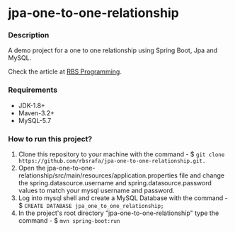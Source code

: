 # jpa-one-to-one-relationship

### Description
A demo project for a one to one relationship using Spring Boot, Jpa and MySQL.

Check the article at [RBS Programming](https://www.rbsprogramming.com/articles/jpa-one-to-one-relationship/).  

### Requirements
* JDK-1.8+
* Maven-3.2+
* MySQL-5.7

### How to run this project?
1. Clone this repository to your machine with the command - $ `git clone https://github.com/rbsrafa/jpa-one-to-one-relationship.git.`
1. Open the jpa-one-to-one-relationship/src/main/resources/application.properties file and change the spring.datasource.username and spring.datasource.password values to match your mysql username and password.
1. Log into mysql shell and create a MySQL Database with the command - $ `CREATE DATABASE jpa_one_to_one_relationship;`
1. In the project's root directory "jpa-one-to-one-relationship" type the command - $ `mvn spring-boot:run`

